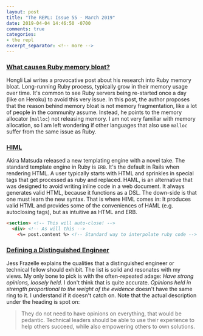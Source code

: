 ```yaml
---
layout: post
title: "The REPL: Issue 55 - March 2019"
date: 2019-04-04 14:46:50 -0700
comments: true
categories:
- the repl
excerpt_separator: <!-- more -->
---
```


### [What causes Ruby memory bloat?][1]

Hongli Lai writes a provocative post about his research into Ruby memory bloat. Long-running Ruby process, typically grow in their memory usage over time. It's common to see Ruby servers being re-started once a day (like on Heroku) to avoid this very issue. In this post, the author proposes that the reason behind memory bloat is not memory fragmentation, like a lot of people in the community assume. Instead, he points to the memory allocator (`malloc`) not releasing memory. I am not very familiar with memory allocation, so I am left wondering if other languages that also use `malloc` suffer from the same issue as Ruby.

### [HIML][2]

Akira Matsuda released a new templating engine with a novel take. The standard template engine in Ruby is `ERB`. It's the default in Rails when rendering HTML. A user typically starts with HTML and sprinkles in special tags that get processed as ruby and replaced. HAML, is an alternative that was designed to avoid writing inline code in a web document. It always generates valid HTML, because it functions as a DSL. The down-side is that one must learn the new syntax. That is where HIML comes in: It produces valid HTML and provides some of the conveniences of HAML (e.g. autoclosing tags), but as intuitive as HTML and ERB.

```html
<section> <!-- This will auto-close! -->
  <div> <!-- As will this -->
    <%= post.content %> <!-- Standard way to interpolate ruby code -->
```

### [Defining a Distinguished Engineer][3]

Jess Frazelle explains the qualities that a distinguished engineer or technical fellow should exhibit. The list is solid and resonates with my views. My only bone to pick is with the often-repeated adage: *Have strong opinions, loosely held*. I don't think that is quite accurate. *Opinions held in strength proportional to the weight of the evidence* doesn't have the same ring to it. I understand if it doesn't catch on. Note that the actual description under the heading is spot on:

> They do not need to have opinions on everything, that would be pedantic. Technical leaders should be able to use their experience to help others succeed, while also empowering others to own solutions.

[1]: https://www.joyfulbikeshedding.com/blog/2019-03-14-what-causes-ruby-memory-bloat.html
[2]: https://github.com/amatsuda/himl/blob/master/README.md
[3]: https://blog.jessfraz.com/post/defining-a-distinguished-engineer/
